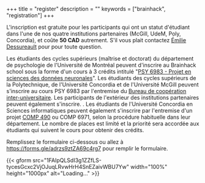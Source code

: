 +++
title = "register"
description = ""
keywords = ["brainhack", "registration"]
+++

L'inscription est gratuite pour les participants qui ont un statut d'étudiant dans l'une de nos quatre institutions partenaires (McGill, UdeM, Poly, Concordia), et coûte **50 CAD** autrement. S'il vous plait contactez [Émilie Dessureault](mailto:emilie.dessureault@criugm.qc.ca) pour pour toute question.

Les étudiants des cycles supérieurs (maîtrise et doctorat) du département de psychologie de l'Université de Montréal peuvent d'inscrire au Brainhack school sous la forme d'un cours à 3 crédits intitulé "[PSY 6983 - Projet en sciences des données neuronales](https://admission.umontreal.ca/cours-et-horaires/cours/psy-6983/)". Les étudiants des cycles supérieurs de la Polytechnique, de l'Université Concordia et de l'Université McGill peuvent s'inscrire au cours PSY 6983 par l'entremise du [Bureau de coopération inter-universitaire](https://admission.umontreal.ca/cours-et-horaires/cours/psy-6983/). Les participants de l'extérieur des institutions partenaires peuvent également s'inscrire. . Les étudiants de l'Université Concordia en Sciences informatiques peuvent également s'inscrire par l'entremise d'un projet [COMP 490](http://www.concordia.ca/academics/undergraduate/calendar/current/sec71/71-70.html) ou COMP 6971, selon la procédure habituelle dans leur département. Le nombre de places est limité et la priorité sera accordée aux étudiants qui suivent le cours pour obtenir des crédits.

Remplissez le formulaire ci-dessous ou allez à https://forms.gle/adrzs9ztZA69c4rg7 pour remplir le formulaire.

{{< gform src="1FAIpQLSdI3g1ZZfLS-tycesGcxc2VjOJuqLRvwHrH4SnEZaivWBU7Yw" width="100%" height="1000px" alt="Loading..." >}}
